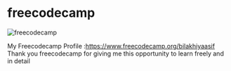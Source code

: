 # freecodecamp
![freecodecamp](https://user-images.githubusercontent.com/24765668/34774891-2ef47bea-f637-11e7-97ef-a8600c15abde.jpg)

My Freecodecamp Profile :https://www.freecodecamp.org/bilakhiyaasif
Thank you freecodecamp for giving me this opportunity to learn freely and in detail




